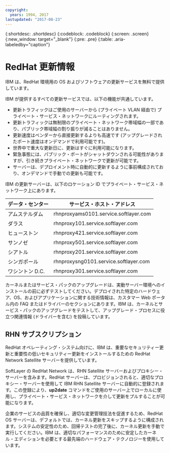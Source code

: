 ```yaml
---
copyright:
  years: 1994, 2017
lastupdated: "2017-08-23"
---
```


{:shortdesc: .shortdesc}
{:codeblock: .codeblock}
{:screen: .screen}
{:new_window: target="_blank"}
{:pre: .pre}
{:table: .aria-labeledby="caption"}



# RedHat 更新情報

IBM は、RedHat 環境用の OS およびソフトウェアの更新サービスを無料で提供しています。

IBM が提供するすべての更新サービスでは、以下の機能が共通しています。
* 更新トラフィックはご使用のサーバーから (プライベート VLAN 経由で) プライベート・サービス・ネットワークにルーティングされます。
* 更新トラフィックは無制限のプライベート・ネットワーク帯域幅の一部であり、パブリック帯域幅の割り振りが減ることはありません。
* 更新速度はベンダーから直接更新するよりも高速です (アップグレードされたポート速度はオンデマンドで利用可能です)。
* 世界中で重大な更新日に、更新はすぐに利用可能になります。
* 緊急事態には、パブリック・ポートがシャットダウンされる可能性がありますが、引き続きプライベート・ネットワークで更新が可能です。
* サーバーは、デプロイメント時に自動的に更新するように事前構成されており、オンデマンドで手動での更新も可能です。

IBM の更新サーバーは、以下のロケーション ID でプライベート・サービス・ネットワーク上にあります。

|データ・センター|サービス・ホスト・アドレス|
|---|---|
|アムステルダム|rhnproxyams0101.service.softlayer.com|
|ダラス|rhnproxy101.service.softlayer.com|
|ヒューストン|rhnproxy421.service.softlayer.com|
|サンノゼ|rhnproxy501.service.softlayer.com|
|シアトル|rhnproxy201.service.softlayer.com|
|シンガポール|rhnproxysng0101.service.softlayer.com|
|ワシントン D.C.|rhnproxy301.service.softlayer.com|

カーネルまたはサービス・パックのアップグレードは、実動サーバー環境へのインストールの前に必ずテストしてください。デプロイされた特定のハードウェア、OS、およびアプリケーションに関する技術情報は、カスタマー Web ポータル内の FAQ またはドライバーのセクションにあります。IBM は、カーネルとサービス・パックのアップグレードをテストして、アップグレード・プロセスに役立つ関連情報 (ドライバーを含む) を投稿しています。

## RHN サブスクリプション

RedHat オペレーティング・システム向けに、IBM は、重要なセキュリティー更新と重要性の低いセキュリティー更新をインストールするための RedHat Network Satellite サーバーを提供しています。

SoftLayer の RedHat Network は、RHN Satellite サーバーおよびプロキシー・サーバーを含みます。RedHat サーバーは、プロビジョンされると、適切なプロキシー・サーバーを使用して IBM RHN Satellite サーバーに自動的に登録されます。この登録により、**up2date** コマンドをご使用のサーバー上でローカルに使用し、プライベート・サービス・ネットワークを介して更新をプルすることが可能になります。

企業のサービスの品質を確保し、適切な変更管理技法を促進するため、RedHat OS サーバーは、デフォルトでは、カーネル更新をスキップするように構成されます。システムの安定性のため、回帰テストの完了後に、カーネル更新を手動で実行してください。IBM は、適切なパフォーマンスのために安定したカーネル・エディションを必要とする最先端のハードウェア・テクノロジーを使用しています。
